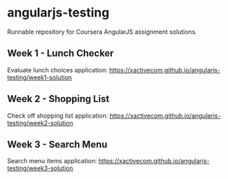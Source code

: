 # angularjs-testing

Runnable repository for Coursera AngularJS assignment solutions.

## Week 1 - Lunch Checker
Evaluate lunch choices application: https://xactivecom.github.io/angularjs-testing/week1-solution

## Week 2 - Shopping List
Check off shopping list application: https://xactivecom.github.io/angularjs-testing/week2-solution

## Week 3 - Search Menu
Search menu items application: https://xactivecom.github.io/angularjs-testing/week3-solution

